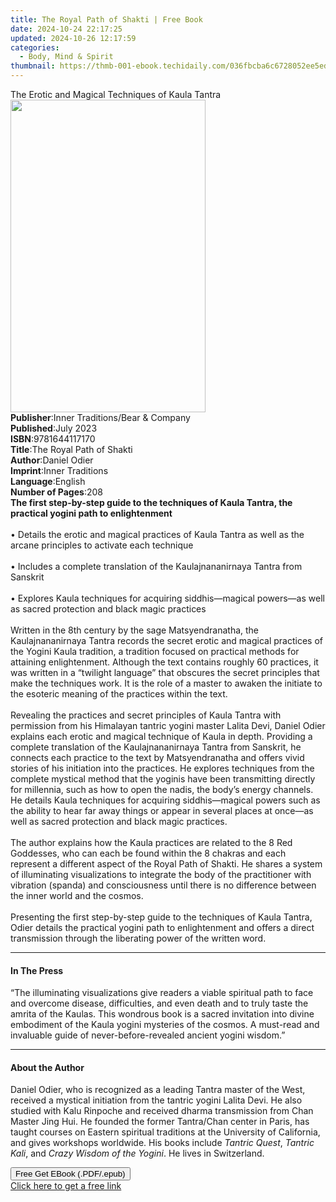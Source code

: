 ```yaml
---
title: The Royal Path of Shakti | Free Book
date: 2024-10-24 22:17:25
updated: 2024-10-26 12:17:59
categories:
  - Body, Mind & Spirit
thumbnail: https://thmb-001-ebook.techidaily.com/036fbcba6c6728052ee5edf79f7be90151e422c5d74979d7d981b12df4e1c5e6.jpg
---
```

<main id="book-container">
  <div class="flex flex-col">
    <div class="book-brief flex-1 py-6 px-4 sm:p-6 md:py-10 md:px-8">
      <!-- brief-->
      <div class="book-brief-main">
        The Erotic and Magical Techniques of Kaula Tantra
      </div>
    </div>
    <div
      class="book-meta-info flex-1 grid gap-4 col-start-1 col-end-3 row-start-1 sm:mb-6 sm:grid-cols-4 lg:gap-6 lg:col-start-2 lg:row-end-6 lg:row-span-6 lg:mb-0"
    >
      <div
        class="book-meta-info-left place-content-center mt-4 p-4 text-sm leading-6 col-start-2 col-span-2 dark:text-slate-400"
      >
        <img
          class="w-full h-500 object-cover rounded-lg sm:h-255 sm:col-span-2 lg:col-span-full"
          src="https://img-001-ebook.techidaily.com/825101db9aa5a58cdea89e7a28fb0c8a670b6e1b0908d34617c3f0778eba4c79.jpg"
          alt=""
          width="312"
          height="500"
        />
      </div>
      <div
        class="book-meta-info-right mt-2 col-start-1 row-start-2 col-span-3 self-center"
      >
        <!-- meta data  -->
        <div class="flex flex-col px-4 md:px-8">
          <div class="flex-1">
            <strong>Publisher</strong>:<span class="px-2"
              >Inner Traditions/Bear &amp; Company</span
            >
          </div>
          <div class="flex-1">
            <strong>Published</strong>:<span class="px-2">July 2023</span>
          </div>
          <div class="flex-1">
            <strong>ISBN</strong>:<span class="px-2">9781644117170</span>
          </div>
          <div class="flex-1">
            <strong>Title</strong>:<span class="px-2"
              >The Royal Path of Shakti</span
            >
          </div>
          <div class="flex-1">
            <strong>Author</strong>:<span class="px-2">Daniel Odier</span>
          </div>
          <div class="flex-1">
            <strong>Imprint</strong>:<span class="px-2">Inner Traditions</span>
          </div>
          <div class="flex-1">
            <strong>Language</strong>:<span class="px-2">English</span>
          </div>
          <div class="flex-1">
            <strong>Number of Pages</strong>:<span class="px-2">208</span>
          </div>
        </div>
      </div>
    </div>
    <div class="book-description flex-1 py-6 px-4 sm:p-6 md:py-10 md:px-8">
      <div class="book-description-main">
        <div accordion-content="" id="description">
          <b
            >The first step-by-step guide to the techniques of Kaula Tantra, the
            practical yogini path to enlightenment</b
          ><br /><br />• Details the erotic and magical practices of Kaula
          Tantra as well as the arcane principles to activate each technique<br /><br />•
          Includes a complete translation of the Kaulajnananirnaya Tantra from
          Sanskrit<br /><br />• Explores Kaula techniques for acquiring
          siddhis—magical powers—as well as sacred protection and black magic
          practices<br /><br />Written in the 8th century by the sage
          Matsyendranatha, the Kaulajnananirnaya Tantra records the secret
          erotic and magical practices of the Yogini Kaula tradition, a
          tradition focused on practical methods for attaining enlightenment.
          Although the text contains roughly 60 practices, it was written in a
          “twilight language” that obscures the secret principles that make the
          techniques work. It is the role of a master to awaken the initiate to
          the esoteric meaning of the practices within the text.
          <br /><br />Revealing the practices and secret principles of Kaula
          Tantra with permission from his Himalayan tantric yogini master Lalita
          Devi, Daniel Odier explains each erotic and magical technique of Kaula
          in depth. Providing a complete translation of the Kaulajnananirnaya
          Tantra from Sanskrit, he connects each practice to the text by
          Matsyendranatha and offers vivid stories of his initiation into the
          practices. He explores techniques from the complete mystical method
          that the yoginis have been transmitting directly for millennia, such
          as how to open the nadis, the body’s energy channels. He details Kaula
          techniques for acquiring siddhis—magical powers such as the ability to
          hear far away things or appear in several places at once—as well as
          sacred protection and black magic practices. <br /><br />The author
          explains how the Kaula practices are related to the 8 Red Goddesses,
          who can each be found within the 8 chakras and each represent a
          different aspect of the Royal Path of Shakti. He shares a system of
          illuminating visualizations to integrate the body of the practitioner
          with vibration (spanda) and consciousness until there is no difference
          between the inner world and the cosmos. <br /><br />Presenting the
          first step-by-step guide to the techniques of Kaula Tantra, Odier
          details the practical yogini path to enlightenment and offers a direct
          transmission through the liberating power of the written word.
        </div>
        <div class="accordion-fader"></div>
      </div>
    </div>
    <div class="book-excerpts flex-1 py-6 px-4 sm:p-6 md:py-10 md:px-8">
      <!-- excerpts-->
      <div class="book-excerpts-main">
        <hr />
        <h4 class="placeholder placeholder-heading">
          <span>In The Press</span>
        </h4>
        <p>
          “The illuminating visualizations give readers a viable spiritual path
          to face and overcome disease, difficulties, and even death and to
          truly taste the amrita of the Kaulas. This wondrous book is a sacred
          invitation into divine embodiment of the Kaula yogini mysteries of the
          cosmos. A must-read and invaluable guide of never-before-revealed
          ancient yogini wisdom.”
        </p>
      </div>
    </div>
    <div class="book-about-author flex-1 py-6 px-4 sm:p-6 md:py-10 md:px-8">
      <!-- about author-->
      <div class="book-main-author-main">
        <hr />
        <h4 class="placeholder placeholder-heading">
          <span>About the Author</span>
        </h4>
        <p>
          Daniel Odier, who is recognized as a leading Tantra master of the
          West, received a mystical initiation from the tantric yogini Lalita
          Devi. He also studied with Kalu Rinpoche and received dharma
          transmission from Chan Master Jing Hui. He founded the former
          Tantra/Chan center in Paris, has taught courses on Eastern spiritual
          traditions at the University of California, and gives workshops
          worldwide. His books include <i>Tantric Quest</i>,
          <i>Tantric Kali</i>, and <i>Crazy Wisdom of the Yogini</i>. He lives
          in Switzerland.
        </p>
      </div>
    </div>
    <div class="book-free-get flex-1 py-6 px-4 sm:p-6 md:py-10 md:px-8">
      <button
        id="btn-free-get"
        class="bg-blue-500 hover:bg-blue-700 text-white font-bold py-2 px-4 rounded"
      >
        Free Get EBook (.PDF/.epub)
      </button>
      <div id="countdown-display" class="px-2 text-lg mt-2"></div>
      <a
        id="free-link"
        class="hidden bg-blue-500 hover:bg-blue-700 text-white font-bold py-2 px-4 rounded"
        href="https://www.ebooks.com/en-us/book/210685487/the-royal-path-of-shakti/daniel-odier/"
        target="_blank"
        >Click here to get a free link</a
      >
    </div>
    <script>
      let countdownTime = 0;
      let countdownInterval = null;
      document
        .getElementById('btn-free-get')
        .addEventListener('click', startCountdown);
      function startCountdown() {
        countdownTime = new Date().getTime() + 60000 * 3;
        countdownInterval = setInterval(updateCountdown, 1000);
        document.getElementById('btn-free-get').disabled = true;
        document
          .getElementById('btn-free-get')
          .classList.add('bg-gray-500', 'cursor-not-allowed');
      }
      function updateCountdown() {
        let currentTime = new Date().getTime();
        let timeLeft = countdownTime - currentTime;
        let secondsLeft = Math.floor(timeLeft / 1000);
        document.getElementById('countdown-display').innerHTML =
          `Remaining time: ${secondsLeft} seconds.`;
        if (secondsLeft <= 0) {
          clearInterval(countdownInterval);
          document.getElementById('btn-free-get').classList.add('hidden');
          document.getElementById('free-link').classList.remove('hidden');
          document.getElementById('countdown-display').innerHTML = '';
        }
      }
    </script>
  </div>
</main>
